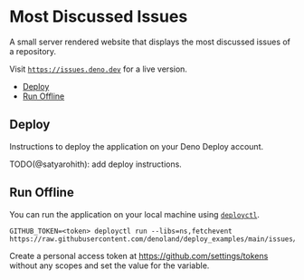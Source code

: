 # Most Discussed Issues

A small server rendered website that displays the most discussed issues of a
repository.

Visit [`https://issues.deno.dev`](https://issues.deno.dev) for a live version.

- [Deploy](#deploy)
- [Run Offline](#run-offline)

## Deploy

Instructions to deploy the application on your Deno Deploy account.

TODO(@satyarohith): add deploy instructions.

## Run Offline

You can run the application on your local machine using
[`deployctl`](https://github.com/denoland/deployctl).

```
GITHUB_TOKEN=<token> deployctl run --libs=ns,fetchevent https://raw.githubusercontent.com/denoland/deploy_examples/main/issues/mod.js
```

Create a personal access token at https://github.com/settings/tokens without any
scopes and set the value for the variable.
